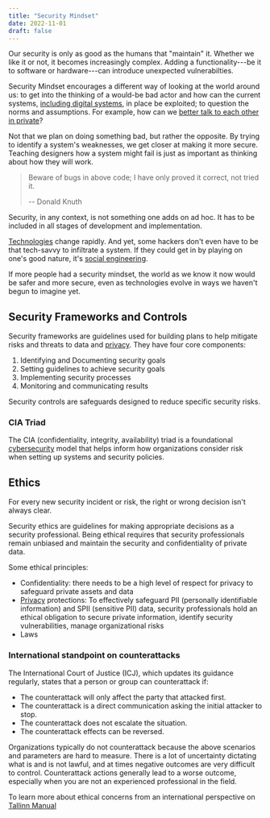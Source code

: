 ```yaml
---
title: "Security Mindset"
date: 2022-11-01
draft: false
---
```


Our security is only as good as the humans that "maintain" it.
Whether we like it or not, it becomes increasingly complex.
Adding a functionality---be it to software or hardware---can introduce
unexpected vulnerabilties.

Security Mindset encourages a different way of looking at the world
around us: to get into the thinking of a would-be bad actor and how can
the current systems, [including digital systems](/cybersecurity), in
place be exploited; to question the norms and assumptions. For example,
how can we [better talk to each other in private](/cryptography)?

Not that we plan on doing something bad, but rather the opposite. By
trying to identify a system's weaknesses, we get closer at making it
more secure. Teaching designers how a system might fail is just as
important as thinking about how they will work.

> Beware of bugs in above code;
> I have only proved it correct, not tried it.
>
> -- Donald Knuth

Security, in any context, is not something one adds on ad hoc.
It has to be included in all stages of development and implementation.

[Technologies](/technology) change rapidly.
And yet, some hackers don't even have to be that tech-savvy to infiltrate a
system. If they could get in by playing on one's good nature,
it's [social engineering](/social-engineering).

If more people had a security mindset,
the world as we know it now would be safer and more secure,
even as technologies evolve in ways we haven't begun to imagine yet.

## Security Frameworks and Controls

Security frameworks are guidelines used for building plans to help
mitigate risks and threats to data and [privacy](/privacy). They have
four core components:

1. Identifying and Documenting security goals
2. Setting guidelines to achieve security goals
3. Implementing security processes
4. Monitoring and communicating results

Security controls are safeguards
designed to reduce specific security risks.

### CIA Triad

The CIA (confidentiality, integrity, availability) triad is a
foundational [cybersecurity](/cybersecurity) model that helps inform how organizations consider risk
when setting up systems and security policies.

## Ethics

For every new security incident or risk, the right or
wrong decision isn't always clear.

Security ethics are guidelines for making appropriate decisions as a
security professional. Being ethical requires that security
professionals remain unbiased and maintain the security and
confidentiality of private data.

Some ethical principles:

- Confidentiality: there needs to be a high level of respect for privacy
  to safeguard private assets and data
- [Privacy](/privacy) protections: To effectively safeguard PII
  (personally identifiable information) and SPII (sensitive PII)
  data, security professionals hold an ethical obligation to secure
  private information, identify security vulnerabilities, manage
  organizational risks
- Laws

### International standpoint on counterattacks

The International Court of Justice (ICJ), which updates its guidance regularly, states that a person or group can counterattack if: 

- The counterattack will only affect the party that attacked first.
- The counterattack is a direct communication asking the initial
  attacker to stop.
- The counterattack does not escalate the situation.
- The counterattack effects can be reversed.

Organizations typically do not counterattack because the above scenarios
and parameters are hard to measure. There is a lot of uncertainty
dictating what is and is not lawful, and at times negative outcomes are
very difficult to control. Counterattack actions generally lead to a
worse outcome, especially when you are not an experienced professional
in the field.

To learn more about ethical concerns from an
international perspective on [Tallinn Manual](https://ccdcoe.org/research/tallinn-manual/)
